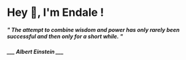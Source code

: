 <h1 title="head"> Hey 👋, I'm Endale !</h1>

**<h5><i>" The attempt to combine wisdom and power has only rarely been successful and then only for a short while. "</i></h5>**

*<b>___ Albert Einstein ___</b>*
